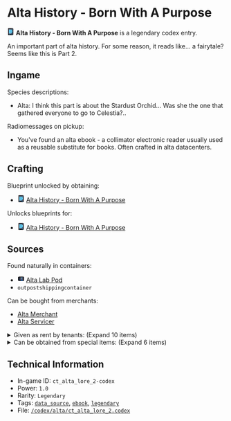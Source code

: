 # Alta History - Born With A Purpose

<img src="https://raw.githubusercontent.com/Ceterai/Enternia/main/codex/alta/ebook/lab.png" alt="Alta History - Born With A Purpose icon" loading="lazy" height=16px width="auto" /> **Alta History - Born With A Purpose** is a legendary codex entry.

An important part of alta history. For some reason, it reads like... a fairytale?  
Seems like this is Part 2.

## Ingame

Species descriptions:

- Alta: I think this part is about the Stardust Orchid... Was she the one that gathered everyone to go to Celestia?..

Radiomessages on pickup:

- You've found an alta ebook - a collimator electronic reader usually used as a reusable substitute for books. Often crafted in alta datacenters.

## Crafting

Blueprint unlocked by obtaining:

- <img src="https://raw.githubusercontent.com/Ceterai/Enternia/main/codex/alta/ebook/lab.png" alt="Alta History - Born With A Purpose icon" loading="lazy" height=16px width="auto" /> [Alta History - Born With A Purpose](https://ceterai.github.io/MyEnternia/Wiki/AltaHistory-BornWithAPurpose)

Unlocks blueprints for:

- <img src="https://raw.githubusercontent.com/Ceterai/Enternia/main/codex/alta/ebook/lab.png" alt="Alta History - Born With A Purpose icon" loading="lazy" height=16px width="auto" /> [Alta History - Born With A Purpose](https://ceterai.github.io/MyEnternia/Wiki/AltaHistory-BornWithAPurpose)

## Sources

Found naturally in containers:

- <img src="https://raw.githubusercontent.com/Ceterai/Enternia/main/objects/alta/lab/pod/icon.png" alt="Alta Lab Pod icon" loading="lazy" height=16px width="auto" /> [Alta Lab Pod](https://ceterai.github.io/MyEnternia/Wiki/AltaLabPod)
- `outpostshippingcontainer`

Can be bought from merchants:

- [Alta Merchant](https://ceterai.github.io/MyEnternia/Wiki/AltaMerchant)
- [Alta Servicer](https://ceterai.github.io/MyEnternia/Wiki/AltaServicer)

<details><summary>Given as rent by tenants: (Expand 10 items)</summary>

- [Alta Representative](https://ceterai.github.io/MyEnternia/Wiki/AltaRepresentative)
- [Alta Administrator](https://ceterai.github.io/MyEnternia/Wiki/AltaAdministrator)
- [Alta Executive](https://ceterai.github.io/MyEnternia/Wiki/AltaExecutive)
- [Alta Collectioner](https://ceterai.github.io/MyEnternia/Wiki/AltaCollectioner)
- [Alta Official](https://ceterai.github.io/MyEnternia/Wiki/AltaOfficial)
- [Alta Princess](https://ceterai.github.io/MyEnternia/Wiki/AltaPrincess)
- [Alta Security Officer](https://ceterai.github.io/MyEnternia/Wiki/AltaSecurityOfficer)
- [Alta Security Commander](https://ceterai.github.io/MyEnternia/Wiki/AltaSecurityCommander)
- [EDS Officer](https://ceterai.github.io/MyEnternia/Wiki/EDSOfficer)
- [EDS Commander](https://ceterai.github.io/MyEnternia/Wiki/EDSCommander)

</details>

<details><summary>Can be obtained from special items: (Expand 6 items)</summary>

- <img src="https://raw.githubusercontent.com/Ceterai/Enternia/main/items/active/alta/loot/tier0.png" alt="Tier 0 Pad icon" loading="lazy" height=16px width="auto" /> [Tier 0 Pad](https://ceterai.github.io/MyEnternia/Wiki/Tier0Pad)
- <img src="https://raw.githubusercontent.com/Ceterai/Enternia/main/items/active/alta/loot/tier1.png" alt="Tier 1 Pad icon" loading="lazy" height=16px width="auto" /> [Tier 1 Pad](https://ceterai.github.io/MyEnternia/Wiki/Tier1Pad)
- <img src="https://raw.githubusercontent.com/Ceterai/Enternia/main/items/active/alta/loot/tier2.png" alt="Tier 2 Pad icon" loading="lazy" height=16px width="auto" /> [Tier 2 Pad](https://ceterai.github.io/MyEnternia/Wiki/Tier2Pad)
- <img src="https://raw.githubusercontent.com/Ceterai/Enternia/main/items/active/alta/loot/tier3.png" alt="Tier 3 Pad icon" loading="lazy" height=16px width="auto" /> [Tier 3 Pad](https://ceterai.github.io/MyEnternia/Wiki/Tier3Pad)
- <img src="https://raw.githubusercontent.com/Ceterai/Enternia/main/items/active/alta/loot/tier4.png" alt="Tier 4 Pad icon" loading="lazy" height=16px width="auto" /> [Tier 4 Pad](https://ceterai.github.io/MyEnternia/Wiki/Tier4Pad)
- <img src="https://raw.githubusercontent.com/Ceterai/Enternia/main/items/active/alta/loot/tier5.png" alt="Tier 5 Pad icon" loading="lazy" height=16px width="auto" /> [Tier 5 Pad](https://ceterai.github.io/MyEnternia/Wiki/Tier5Pad)

</details>

## Technical Information

- In-game ID: `ct_alta_lore_2-codex`
- Power: `1.0`
- Rarity: `Legendary`
- Tags: [`data_source`](https://ceterai.github.io/MyEnternia/Wiki/Tags/DataSource), [`ebook`](https://ceterai.github.io/MyEnternia/Wiki/Tags/Ebook), [`legendary`](https://ceterai.github.io/MyEnternia/Wiki/Tags/Legendary)
- File: [`/codex/alta/ct_alta_lore_2.codex`](https://github.com/Ceterai/Enternia/blob/main/codex/alta/ct_alta_lore_2.codex)
